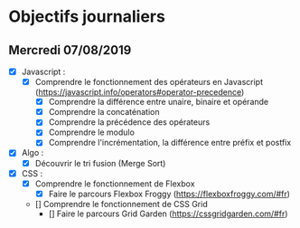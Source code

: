# Objectifs journaliers

## Mercredi 07/08/2019


* [x] Javascript :
  * [x] Comprendre le fonctionnement des opérateurs en Javascript (https://javascript.info/operators#operator-precedence)
    * [x] Comprendre la différence entre unaire, binaire et opérande
    * [x] Comprendre la concaténation
    * [x] Comprendre la précédence des opérateurs
    * [x] Comprendre le modulo
    * [x] Comprendre l'incrémentation, la différence entre préfix et postfix

* [x] Algo : 
  * [x] Découvrir le tri fusion (Merge Sort)

* [x] CSS : 
  * [x] Comprendre le fonctionnement de Flexbox
    * [x] Faire le parcours Flexbox Froggy (https://flexboxfroggy.com/#fr)
  * [] Comprendre le fonctionnement de CSS Grid
    * [] Faire le parcours Grid Garden (https://cssgridgarden.com/#fr)
